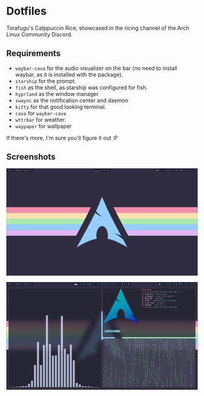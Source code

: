 # Dotfiles

Torafugu's Catppuccin Rice, showcased in the ricing channel of the Arch Linux Community Discord.

## Requirements

* `waybar-cava` for the audio visualizer on the bar (no need to install waybar, as it is installed with the package).
* `starship` for the prompt.
* `fish` as the shell, as starship was configured for fish.
* `hyprland` as the window manager
* `swaync` as the notification center and daemon
* `kitty` for that good looking terminal.
* `cava` for `waybar-cava`
* `wttrbar` for weather.
* `waypaper` for wallpaper

If there's more, I'm sure you'll figure it out :P

## Screenshots

![desktop](https://github.com/TheRealTorafugu/Dotfiles-Catppuccin/blob/main/gscreenshot_2023-10-08-112517.png?raw=true)

![3 terminal windows](https://github.com/TheRealTorafugu/Dotfiles-Catppuccin/blob/main/gscreenshot_2023-10-08-113313.png?raw=true)
